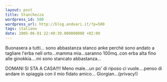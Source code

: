 ```yaml
---
layout: post
title: Stanchezza
wordpress_id: 500
wordpress_url: http://blog.andvari.it/?p=500
tags: italiano
date: 2005-06-01 22:49:39.000000000 +02:00
---
```

Buonasera a tutti... sono abbastanza stanco anke perchè sono andato a tagliare l'erba nell orto...mamma mia...saranno 100mq..con erba alta fino alle ginokkia....mi sono stancato abbastanza...

DOMANI SI STA A CASA!!!! Meno male...un po' di riposo ci vuole....penso di andare in spiaggia con il mio fidato amico... Giorgian...(privacy!)
